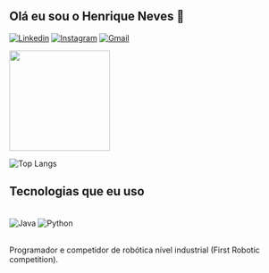 

## Olá eu sou o Henrique Neves 👋

[![Linkedin](https://img.shields.io/badge/LinkedIn-0077B5?style=for-the-badge&logo=linkedin&logoColor=white)](https://www.linkedin.com/in/henrique-sousa-neves-598188306/)  [![Instagram](https://img.shields.io/badge/Instagram-E4405F?style=for-the-badge&logo=instagram&logoColor=white)](https://www.instagram.com/henriquedsneves/)  [![Gmail](https://img.shields.io/badge/Gmail-D14836?style=for-the-badge&logo=gmail&logoColor=white)](https://mail.google.com/mail/u/1/#inbox)

<img height="180em" src="https://github-readme-stats.vercel.app/api?username=henriquedsneves&show_icons=true&theme=dracula&include_all_commits=true&count_private=true"/>

![Top Langs](https://github-readme-stats.vercel.app/api/top-langs/?username=henriquedsneves&langs_count=8)

## Tecnologias que eu uso
<div style= "display: inline_block" ><br/>
    <img align="center" alt= "Java" src= "https://img.shields.io/badge/Java-ED8B00?style=for-the-badge&logo=openjdk&logoColor=white" />
     <img align="center" alt= "Python" src= https://img.shields.io/badge/Python-14354C?style=for-the-badge&logo=python&logoColor=white/>
</div><br/>

Programador e competidor de robótica nível industrial (First Robotic competition).
